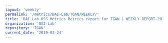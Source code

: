 ```yaml
---
layout: 'weekly'
permalink: '/metrics/DAI-Lab/TGAN/WEEKLY/'
title: 'DAI Lab OSS Metrics Metrics report for TGAN | WEEKLY-REPORT-2019-03-24'
organization: 'DAI-Lab'
repository: 'TGAN'
current_date: '2019-03-24'
---
```

